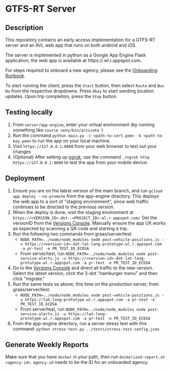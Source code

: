 GTFS-RT Server
=============

Description
-----------
This repository contains an early access implementation for a GTFS-RT server and an AVL web app that runs on both android and iOS.

The server is implemented in python as a Google App Engine Flask application, the web app is available at https://<PROJECT-ID>.wl.r.appspot.com.

For steps required to onboard a new agency, please see the [Onboarding Runbook](onboarding-runbook.md).

To start running the client, press the `Start` button, then select `Route` and `Bus No` from the respective dropdowns. Press `Okay` to start sending location updates. Upon trip completion, press the `Stop` button.

Testing locally
------------
1. From `server/app-engine`, enter your virtual environment (by running something like `source venv/bin/activate `)
2. Run the command `python main.py -c <path-to-cert.pem> -k <path-to-key.pem>` to run the app on your local machine.
3. Visit `https://127.0.0.1:8080` from your web browser to test out your changes
4. (Optional) After setting up [ngrok](https://ngrok.com/), use the command `./ngrok http https://127.0.0.1:8080` to test the app from your mobile device.

Deployment
----------
1. Ensure you are on the latest version of the main branch, and run `gcloud app deploy --no-promote` from the app-engine directory. This deploys the web app to a sort of "staging environment", since web traffic continues to be directed to the previous version.
2. When the deploy is done, visit the staging environment at `https://<VERSION_ID>-dot--<PROJECT_ID>.wl.r.appspot.com/` Get the versionID from the [Versions Console](https://console.cloud.google.com/appengine/versions). Manually ensure the app UX works as expected by scanning a QR code and starting a trip.
3. Run the following two commands from graas/server/test:
    - `NODE_PATH=../node/node_modules node post-vehicle-positions.js -u https://<version-id>-dot-lat-long-prototype.wl.r.appspot.com -a pr-test -e PR_TEST_ID_ECDSA`
    - From server/test, run `NODE_PATH=../node/node_modules node post-service-alerts.js -u https://<version-id>-dot-lat-long-prototype.wl.r.appspot.com -a pr-test -e PR_TEST_ID_ECDSA`
4. Go to the [Versions Console](https://console.cloud.google.com/appengine/versions) and direct all traffic to the new version. Select the latest version, click the 3-dot "hamburger menu" and then click "migrate."
5. Run the same tests as above, this time on the production server, from graas/server/test:
    - `NODE_PATH=../node/node_modules node post-vehicle-positions.js -u https://lat-long-prototype.wl.r.appspot.com -a pr-test -e PR_TEST_ID_ECDSA`
    - From server/test, run `NODE_PATH=../node/node_modules node post-service-alerts.js -u https://lat-long-prototype.wl.r.appspot.com -a pr-test -e PR_TEST_ID_ECDSA`
6. From the app-engine directory, run a server stress test with this command: `python stress-test.py ../tests/stress-test-config.json`

Generate Weekly Reports
-----------------------
Make sure that you have `docker` in your path, then run `dockerized-report.sh <agency-id>`. `agency-id` needs to be the ID for an onboarded agency.
